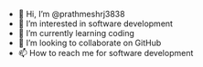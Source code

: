 - 👋 Hi, I’m @prathmeshrj3838
- 👀 I’m interested in software development
- 🌱 I’m currently learning coding
- 💞️ I’m looking to collaborate on GitHub
- 📫 How to reach me for software development

<!---
prathmeshrj3838/prathmeshrj3838 is a ✨ special ✨ repository because its `README.md` (this file) appears on your GitHub profile.
You can click the Preview link to take a look at your changes.
--->
